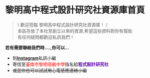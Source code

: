 # 黎明高中程式設計研究社資源庫首頁

 > \ 歡迎蒞臨 黎明高中程式設計研究社資源庫！ / <br>
 > 本區存放了本社至創立以來的資源,希望這些資料對你有幫助<br>
 > 有任何疑問都歡迎私訊我們！


**若有需要聯絡我們時....,你可以...**
* 到[**Instagram**](https://www.instagram.com/lmsh_lmcps/)私訊小編
* 寄信至<font color=red>臺南市黎明高級中學</font>指名給<font color="#5B00AE">**程式設計研究社**</font>
* ~~或是你也可以試試用心電感應連絡小編~~
